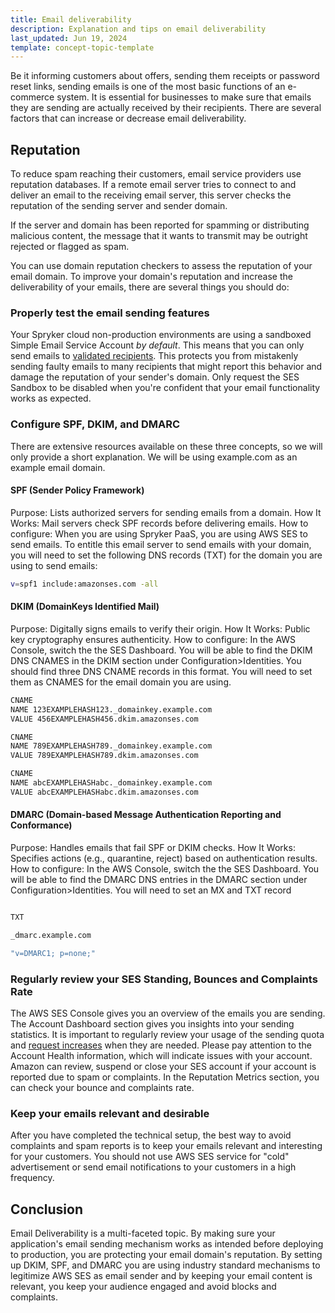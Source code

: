 ```yaml
---
title: Email deliverability
description: Explanation and tips on email deliverability
last_updated: Jun 19, 2024
template: concept-topic-template
---
```


Be it informing customers about offers, sending them receipts or password reset links, sending emails is one of the most basic functions of an e-commerce system.
It is essential for businesses to make sure that emails they are sending are actually received by their recipients. There are several factors that can increase or decrease email deliverability.

## Reputation

To reduce spam reaching their customers, email service providers use reputation databases. If a remote email server tries to connect to and deliver an email to the receiving email server, this server checks the reputation of the sending server and sender domain.

If the server and domain has been reported for spamming or distributing malicious content, the message that it wants to transmit may be outright rejected or flagged as spam.

You can use domain reputation checkers to assess the reputation of your email domain. To improve your domain's reputation and increase the deliverability of your emails, there are several things you should do:

### Properly test the email sending features

Your Spryker cloud non-production environments are using a sandboxed Simple Email Service Account *by default*. This means that you can only send emails to [validated recipients](https://docs.spryker.com/docs/ca/dev/email-service/verify-email-addresses.html). This protects you from mistakenly sending faulty emails to many recipients that might report this behavior and damage the reputation of your sender's domain. Only request the SES Sandbox to be disabled when you're confident that your email functionality works as expected.

### Configure SPF, DKIM, and DMARC

There are extensive resources available on these three concepts, so we will only provide a short explanation. We will be using example.com as an example email domain.

#### SPF (Sender Policy Framework)

Purpose: Lists authorized servers for sending emails from a domain.
How It Works: Mail servers check SPF records before delivering emails.
How to configure:
When you are using Spryker PaaS, you are using AWS SES to send emails. To entitle this email server to send emails with your domain, you will need to set
the following DNS records (TXT) for the domain you are using to send emails:
```bash
v=spf1 include:amazonses.com -all
```

#### DKIM (DomainKeys Identified Mail)

Purpose: Digitally signs emails to verify their origin.
How It Works: Public key cryptography ensures authenticity.
How to configure:
In the AWS Console, switch the the SES Dashboard. You will be able to find the DKIM DNS CNAMES in the DKIM section under Configuration>Identities.
You should find three DNS CNAME records in this format. You will need to set them as CNAMES for the email domain you are using.

```bash
CNAME
NAME 123EXAMPLEHASH123._domainkey.example.com
VALUE 456EXAMPLEHASH456.dkim.amazonses.com

CNAME
NAME 789EXAMPLEHASH789._domainkey.example.com
VALUE 789EXAMPLEHASH789.dkim.amazonses.com

CNAME
NAME abcEXAMPLEHASHabc._domainkey.example.com
VALUE abcEXAMPLEHASHabc.dkim.amazonses.com
```  

#### DMARC (Domain-based Message Authentication Reporting and Conformance)

Purpose: Handles emails that fail SPF or DKIM checks.
How It Works: Specifies actions (e.g., quarantine, reject) based on authentication results.
How to configure:
In the AWS Console, switch the the SES Dashboard. You will be able to find the DMARC DNS entries in the DMARC section under Configuration>Identities.
You will need to set an MX and TXT record

```bash

TXT

_dmarc.example.com

"v=DMARC1; p=none;"

```

### Regularly review your SES Standing, Bounces and Complaints Rate
The AWS SES Console gives you an overview of the emails you are sending. The Account Dashboard section gives you insights into your sending statistics. It is important to regularly review your usage of the sending quota and [request increases](/docs/ca/dev/email-service/email-quota-restrictions.html) when they are needed.
Please pay attention to the Account Health information, which will indicate issues with your account. Amazon can review, suspend or close your SES account if your account is reported due to spam or complaints.
In the Reputation Metrics section, you can check your bounce and complaints rate.

### Keep your emails relevant and desirable
After you have completed the technical setup, the best way to avoid complaints and spam reports is to keep your emails relevant and interesting for your customers.
You should not use AWS SES service for "cold" advertisement or send email notifications to your customers in a high frequency.

## Conclusion
Email Deliverability is a multi-faceted topic. By making sure your application's email sending mechanism works as intended before deploying to production, you are protecting your email domain's reputation. By setting up DKIM, SPF, and DMARC you are using industry standard mechanisms to legitimize AWS SES as email sender and by keeping your email content is relevant, you keep your audience engaged and avoid blocks and complaints.
